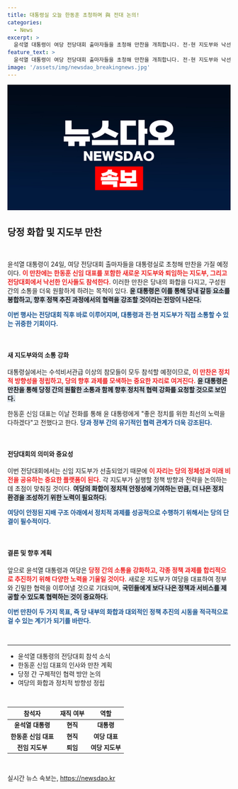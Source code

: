 ```yaml
---
title: 대통령실 오늘 한동훈 초청하며 與 전대 논의!
categories:
  - News
excerpt: >
  윤석열 대통령이 여당 전당대회 출마자들을 초청해 만찬을 개최합니다. 전·현 지도부와 낙선자들이 한자리에 모여 당내 갈등을 봉합하고 화합을 다짐하는 뜻 깊은 자리! 클릭해 자세한 내용을 확인해보세요!
feature_text: >
  윤석열 대통령이 여당 전당대회 출마자들을 초청해 만찬을 개최합니다. 전·현 지도부와 낙선자들이 한자리에 모여 당내 갈등을 봉합하고 화합을 다짐하는 뜻 깊은 자리! 클릭해 자세한 내용을 확인해보세요!
image: '/assets/img/newsdao_breakingnews.jpg'
---
```


<p><img src="/assets/img/newsdao_breakingnews.jpg" alt="koreaapp 속보" /></p>

<h2 data-ke-size="size26">당정 화합 및 지도부 만찬</h2>

<p data-ke-size="size16">&nbsp;</p>

<p>윤석열 대통령이 24일, 여당 전당대회 출마자들을 대통령실로 초청해 만찬을 가질 예정이다. <b><span style="color: #ee2323;">이 만찬에는 한동훈 신임 대표를 포함한 새로운 지도부와 퇴임하는 지도부, 그리고 전당대회에서 낙선한 인사들도 참석한다.</span></b> 이러한 만찬은 당내의 화합을 다지고, 구성원 간의 소통을 더욱 원활하게 하려는 목적이 있다. <b><span style="background-color: #21538527;">윤 대통령은 이를 통해 당내 갈등 요소를 봉합하고, 향후 정책 추진 과정에서의 협력을 강조할 것이라는 전망이 나온다.</span></b> </p>

<p><b><span style="color: #1a5490;">이번 행사는 전당대회 직후 바로 이루어지며, 대통령과 전·현 지도부가 직접 소통할 수 있는 귀중한 기회이다.</span></b> <p data-ke-size="size16">&nbsp;</p></p>

<h4>새 지도부와의 소통 강화</h4>

<p>대통령실에서는 수석비서관급 이상의 참모들이 모두 참석할 예정이므로, <b><span style="color: #ee2323;">이 만찬은 정치적 방향성을 정립하고, 당의 향후 과제를 모색하는 중요한 자리로 여겨진다.</span></b> <b><span style="background-color: #21538527;">윤 대통령은 만찬을 통해 당정 간의 원활한 소통과 함께 향후 정치적 협력 강화를 요청할 것으로 보인다.</span></b> </p>

<p>한동훈 신임 대표는 이날 전화를 통해 윤 대통령에게 "좋은 정치를 위한 최선의 노력을 다하겠다"고 전했다고 한다. <b><span style="color: #1a5490;">당과 정부 간의 유기적인 협력 관계가 더욱 강조된다.</span></b> <p data-ke-size="size16">&nbsp;</p></p>

<h4>전당대회의 의미와 중요성</h4>

<p>이번 전당대회에서는 신임 지도부가 선출되었기 때문에 <b><span style="color: #ee2323;">이 자리는 당의 정체성과 미래 비전을 공유하는 중요한 플랫폼이 된다.</span></b> 각 지도부가 실행할 정책 방향과 전략을 논의하는 데 초점이 맞춰질 것이다. <b><span style="background-color: #21538527;">여당의 화합이 정치적 안정성에 기여하는 만큼, 더 나은 정치 환경을 조성하기 위한 노력이 필요하다.</span></b> </p>

<p><b><span style="color: #1a5490;">여당이 안정된 지배 구조 아래에서 정치적 과제를 성공적으로 수행하기 위해서는 당의 단결이 필수적이다.</span></b> <p data-ke-size="size16">&nbsp;</p></p>

<h4>결론 및 향후 계획</h4>

<p>앞으로 윤석열 대통령과 여당은 <b><span style="color: #ee2323;">당정 간의 소통을 강화하고, 각종 정책 과제를 합리적으로 추진하기 위해 다양한 노력을 기울일 것이다.</span></b> 새로운 지도부가 여당을 대표하여 정부와 긴밀한 협력을 이루어낼 것으로 기대되며, <b><span style="background-color: #21538527;">국민들에게 보다 나은 정책과 서비스를 제공할 수 있도록 협력하는 것이 중요하다.</span></b> </p>

<p><b><span style="color: #1a5490;">이번 만찬이 두 가지 목표, 즉 당 내부의 화합과 대외적인 정책 추진의 시동을 적극적으로 걸 수 있는 계기가 되기를 바란다.</span></b> <p data-ke-size="size16">&nbsp;</p></p>

<hr>

<ul>
  <li>윤석열 대통령의 전당대회 참석 소식</li>
  <li>한동훈 신임 대표의 인사와 만찬 계획</li>
  <li>당정 간 구체적인 협력 방안 논의</li>
  <li>여당의 화합과 정치적 방향성 정립</li>
</ul>

<p data-ke-size="size16">&nbsp;</p>

<table style="width: 100%;">
    <thead>
        <tr>
            <th style="text-align: center;">참석자</th>
            <th style="text-align: center;">재직 여부</th>
            <th style="text-align: center;">역할</th>
        </tr>
    </thead>
    <tbody>
        <tr>
            <td style="text-align: center; height: 17px;"><b>윤석열 대통령</b></td>
            <td style="text-align: center; height: 17px;"><b>현직</b></td>
            <td style="text-align: center; height: 17px;"><b>대통령</b></td>
        </tr>
        <tr>
            <td style="text-align: center; height: 17px;"><b>한동훈 신임 대표</b></td>
            <td style="text-align: center; height: 17px;"><b>현직</b></td>
            <td style="text-align: center; height: 17px;"><b>여당 대표</b></td>
        </tr>
        <tr>
            <td style="text-align: center; height: 17px;"><b>전임 지도부</b></td>
            <td style="text-align: center; height: 17px;"><b>퇴임</b></td>
            <td style="text-align: center; height: 17px;"><b>여당 지도부</b></td>
        </tr>
    </tbody>
</table>

<p data-ke-size="size16">&nbsp;</p>
실시간 뉴스 속보는, <a href="https://newsdao.kr" rel="dofollow">https://newsdao.kr</a>


